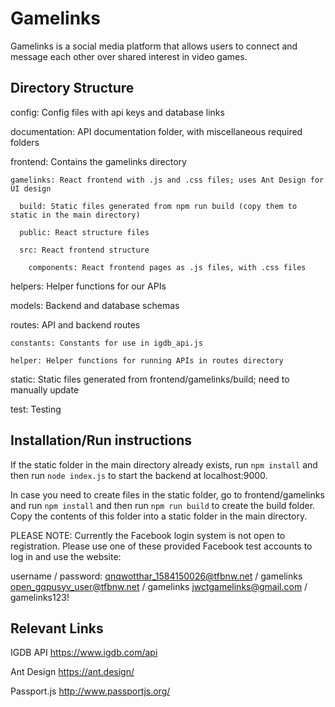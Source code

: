 # Gamelinks
Gamelinks is a social media platform that allows users to connect and message each other over shared interest in video games. 

## Directory Structure
config: Config files with api keys and database links

documentation: API documentation folder, with miscellaneous required folders

frontend: Contains the gamelinks directory

    gamelinks: React frontend with .js and .css files; uses Ant Design for UI design
    
      build: Static files generated from npm run build (copy them to static in the main directory)
  
      public: React structure files
    
      src: React frontend structure
    
        components: React frontend pages as .js files, with .css files
      
helpers: Helper functions for our APIs

models: Backend and database schemas

routes: API and backend routes

    constants: Constants for use in igdb_api.js
  
    helper: Helper functions for running APIs in routes directory
 
static: Static files generated from frontend/gamelinks/build; need to manually update
  
test: Testing

## Installation/Run instructions
If the static folder in the main directory already exists, run `npm install` and then run `node index.js` to start the backend at localhost:9000.

In case you need to create files in the static folder, go to frontend/gamelinks and run `npm install` and then run `npm run build` to create the build folder. Copy the contents of this folder into a static folder in the main directory.

PLEASE NOTE:
Currently the Facebook login system is not open to registration. Please use one of these provided Facebook test accounts to log in and use the website:

username / password:
qnqwotthar_1584150026@tfbnw.net / gamelinks
open_gqpusyv_user@tfbnw.net / gamelinks
jwctgamelinks@gmail.com / gamelinks123!

## Relevant Links 
IGDB API
https://www.igdb.com/api

Ant Design
https://ant.design/

Passport.js
http://www.passportjs.org/
